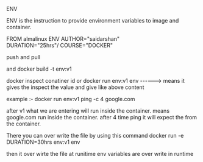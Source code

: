 ENV 

ENV is the instruction to provide environment variables to image and container.

FROM almalinux 
ENV AUTHOR="saidarshan"\
    DURATION="25hrs"/
	COURSE="DOCKER"
	
push and pull 


and docker build -t env:v1

docker inspect conatiner id 
or docker run env:v1 env ------> means it gives the inspect the value and give like above content 

example :- docker run env:v1 ping -c 4 google.com  

after v1 what we are entering will run inside the container. means google.com run inside the container. after 4 time ping it will expect the from the container.

There you can over write the file by using this command 
docker run -e DURATION=30hrs env:v1 env 

then it over wirte the file at runitime 
env variables are over write in runtime 
